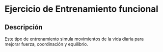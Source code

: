 # Ejercicio de Entrenamiento funcional

## Descripción
Este tipo de entrenamiento simula movimientos de la vida diaria para mejorar fuerza, coordinación y equilibrio.